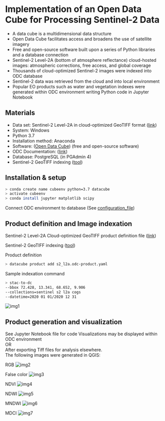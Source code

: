 # Implementation of an Open Data Cube for Processing Sentinel-2 Data
* A data cube is a multidimensional data structure
* Open Data Cube facilitates access and broadens the use of satellite imagery
* Free and open-source software built upon a series of Python libraries and a database connection
* Sentinel-2 Level-2A (bottom of atmosphere reflectance) cloud-hosted images: atmospheric corrections, free access, and global coverage
* Thousands of cloud-optimized Sentinel-2 images were indexed into ODC database
* Sentinel-2 data was retrieved from the cloud and into local environment
* Popular EO products such as water and vegetation indexes were generated within ODC environment writing Python code in Jupyter Notebook

## Materials
* Data set: Sentinel-2 Level-2A in cloud-optimized GeoTIFF format ([link](https://registry.opendata.aws/sentinel-2-l2a-cogs/))
* System: Windows
* Python 3.7
* Installation method: Anaconda
* Software: ([Open Data Cube](https://www.opendatacube.org/)) (free and open-source software)
* ODC Documentation: ([link](https://datacube-core.readthedocs.io/en/latest/))
* Database: PostgreSQL (in PGAdmin 4)
* Sentinel-2 GeoTIFF indexing ([tool](https://github.com/opendatacube/datacube-dataset-config/blob/main/sentinel-2-l2a-cogs.md))

## Installation & setup
```bash
> conda create name cubeenv python=3.7 datacube
> activate cubeenv
> conda install jupyter matplotlib scipy
```
Connect ODC environment to database (See [configuration_file](https://datacube-core.readthedocs.io/en/latest/ops/db_setup.html))

## Product definition and Image indexation
Sentinel-2 Level-2A Cloud-optimized GeoTIFF product definition file ([link](https://github.com/opendatacube/datacube-dataset-config/blob/main/products/s2_l2a.odc-product.yaml))  

Sentinel-2 GeoTIFF indexing ([tool](https://github.com/opendatacube/datacube-dataset-config/blob/main/sentinel-2-l2a-cogs.md))

Product definition
```bash
> datacube product add s2_l2a.odc-product.yaml
```

Sample indexation command
```bash
> stac-to-dc
--bbox 72.428, 13.341, 68.652, 9.906
--collections=sentinel s2 l2a cogs
--datetime=2020 01 01/2020 12 31
```

![img1](/img/odc_extent_mad_dios.png)

## Product generation and visualization
See Jupyter Notebook file for code
Visualizations may be displayed within ODC environment  
OR  
After exporting Tiff files for analysis elsewhere.  
The following images were generated in QGIS:  

RGB
![img2](/img/maldonado_rgb_2.png)

False color
![img3](/img/maldonado_false_color_2.png)

NDVI
![img4](/img/maldonado_ndvi_2.png)

NDWI
![img5](/img/maldonado_ndwi_2.png)

MNDWI
![img6](/img/maldonado_mndwi_2.png)

MDCI
![img7](/img/maldonado_ndci_2.png)